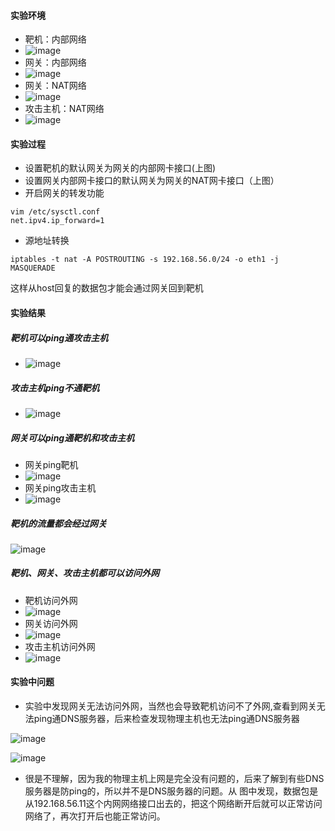 #### 实验环境
- 靶机：内部网络
- ![image](image/bj.png)
- 网关：内部网络
- ![image](image/gw_int.png)
- 网关：NAT网络
- ![image](image/gw_nat.png)
- 攻击主机：NAT网络
- ![image](image/host.png)
#### 实验过程
- 设置靶机的默认网关为网关的内部网卡接口(上图)
- 设置网关内部网卡接口的默认网关为网关的NAT网卡接口（上图）
- 开启网关的转发功能
```
vim /etc/sysctl.conf
net.ipv4.ip_forward=1
```
- 源地址转换
```
iptables -t nat -A POSTROUTING -s 192.168.56.0/24 -o eth1 -j MASQUERADE
```
这样从host回复的数据包才能会通过网关回到靶机


#### 实验结果
##### 靶机可以ping通攻击主机
- ![image](image/vic_ping_host.png)
##### 攻击主机ping不通靶机
- ![image](image/host_ping_vic.png)
##### 网关可以ping通靶机和攻击主机
- 网关ping靶机
- ![image](image/gw_ping_vic.png)
- 网关ping攻击主机
- ![image](image/gw_ping_host.png)
##### 靶机的流量都会经过网关
![image](image/stream.png)
##### 靶机、网关、攻击主机都可以访问外网
- 靶机访问外网
- ![image](image/vic_ping_baidu.png)
- 网关访问外网
- ![image](image/gw_ping_baidu.png)
- 攻击主机访问外网
- ![image](image/host_ping_baidu.png)
#### 实验中问题
- 实验中发现网关无法访问外网，当然也会导致靶机访问不了外网,查看到网关无法ping通DNS服务器，后来检查发现物理主机也无法ping通DNS服务器

![image](image/matter.png)

![image](image/phy_ping_baidu.png)
- 很是不理解，因为我的物理主机上网是完全没有问题的，后来了解到有些DNS服务器是防ping的，所以并不是DNS服务器的问题。从
图中发现，数据包是从192.168.56.11这个内网网络接口出去的，把这个网络断开后就可以正常访问网络了，再次打开后也能正常访问。






